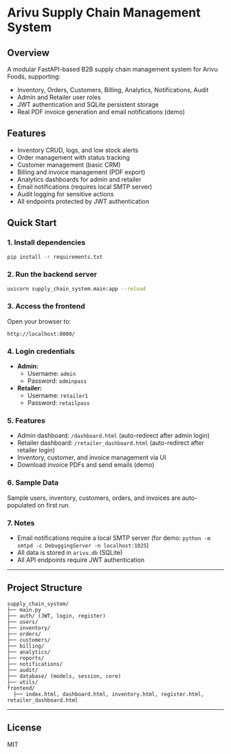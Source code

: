 # Arivu Supply Chain Management System

## Overview
A modular FastAPI-based B2B supply chain management system for Arivu Foods, supporting:
- Inventory, Orders, Customers, Billing, Analytics, Notifications, Audit
- Admin and Retailer user roles
- JWT authentication and SQLite persistent storage
- Real PDF invoice generation and email notifications (demo)

## Features
- Inventory CRUD, logs, and low stock alerts
- Order management with status tracking
- Customer management (basic CRM)
- Billing and invoice management (PDF export)
- Analytics dashboards for admin and retailer
- Email notifications (requires local SMTP server)
- Audit logging for sensitive actions
- All endpoints protected by JWT authentication

## Quick Start

### 1. Install dependencies
```bash
pip install -r requirements.txt
```

### 2. Run the backend server
```bash
uvicorn supply_chain_system.main:app --reload
```

### 3. Access the frontend
Open your browser to:
```
http://localhost:8000/
```

### 4. Login credentials
- **Admin:**
  - Username: `admin`
  - Password: `adminpass`
- **Retailer:**
  - Username: `retailer1`
  - Password: `retailpass`

### 5. Features
- Admin dashboard: `/dashboard.html` (auto-redirect after admin login)
- Retailer dashboard: `/retailer_dashboard.html` (auto-redirect after retailer login)
- Inventory, customer, and invoice management via UI
- Download invoice PDFs and send emails (demo)

### 6. Sample Data
Sample users, inventory, customers, orders, and invoices are auto-populated on first run.

### 7. Notes
- Email notifications require a local SMTP server (for demo: `python -m smtpd -c DebuggingServer -n localhost:1025`)
- All data is stored in `arivu.db` (SQLite)
- All API endpoints require JWT authentication

---

## Project Structure
```
supply_chain_system/
├── main.py
├── auth/ (JWT, login, register)
├── users/
├── inventory/
├── orders/
├── customers/
├── billing/
├── analytics/
├── reports/
├── notifications/
├── audit/
├── database/ (models, session, core)
├── utils/
frontend/
  ├── index.html, dashboard.html, inventory.html, register.html, retailer_dashboard.html
```

---

## License
MIT
